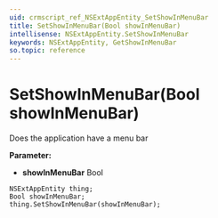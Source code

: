 ```yaml
---
uid: crmscript_ref_NSExtAppEntity_SetShowInMenuBar
title: SetShowInMenuBar(Bool showInMenuBar)
intellisense: NSExtAppEntity.SetShowInMenuBar
keywords: NSExtAppEntity, GetShowInMenuBar
so.topic: reference
---
```


# SetShowInMenuBar(Bool showInMenuBar)

Does the application have a menu bar

**Parameter:** 
 - **showInMenuBar** Bool

```crmscript
NSExtAppEntity thing;
Bool showInMenuBar;
thing.SetShowInMenuBar(showInMenuBar);
```

